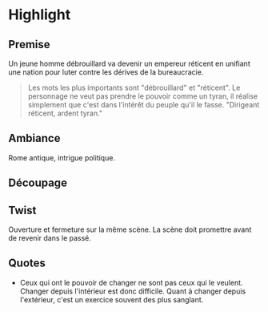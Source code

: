 # Highlight

## Premise
Un jeune homme débrouillard va devenir un empereur réticent en unifiant une nation pour luter contre les dérives de la bureaucracie.

> Les mots les plus importants sont "débrouillard" et "réticent". Le personnage ne veut pas prendre le pouvoir comme un tyran, il réalise simplement que c'est dans l'intérêt du peuple qu'il le fasse. "Dirigeant réticent, ardent tyran."

## Ambiance

Rome antique, intrigue politique.

## Découpage

## Twist
Ouverture et fermeture sur la même scène. La scène doit promettre avant de revenir dans le passé.

## Quotes
- Ceux qui ont le pouvoir de changer ne sont pas ceux qui le veulent. Changer depuis l'intérieur est donc difficile. Quant à changer depuis l'extérieur, c'est un exercice souvent des plus sanglant.
